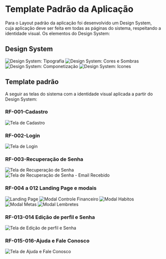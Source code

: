 # Template Padrão da Aplicação

Para o Layout padrão da aplicação foi desenvolvido um Design System, cuja aplicação deve ser feita em todas as páginas do sistema, respeitando a identidade visual. Os elementos do Design System:

## Design System
![Design System: Tipografia](img/DesignSystem-Tipografia.png)
![Design System: Cores e Sombras](img/DesignSystem-CoresESombras.png)
![Design System: Componetização](img/DesignSystem-Componetizacao.png)
![Design System: Icones](img/DesignSystem-Icones.png)

## Template padrão
A seguir as telas do sistema com a identidade visual aplicada a partir do Design System:

### RF-001-Cadastro
![Tela de Cadastro](img/TPA-Cadastro.png)

### RF-002-Login
![Tela de Login](img/TPA-Login.png)

### RF-003-Recuperação de Senha
![Tela de Recuperação de Senha](img/TPA-RecuperacaoDeSenha.png)
![Tela de Recuperação de Senha - Email Recebido](img/TPA-RecuperacaoDeSenhaEmail.png)
### RF-004 a 012 Landing Page e modais
![Landing Page](img/TPA-Home.png)
![Modal Controle Financeiro](img/TPA-Modal-Finan%C3%A7as.png)
![Modal Habitos](img/TPA-Modal-H%C3%A1bitos.png)
![Modal Metas](img/TPA-Modal-Metas.png)
![Modal Lembretes](img/TPA-Modal-Lembrete.png)
### RF-013-014 Edição de perfil e Senha
![Tela de  Edição de perfil e Senha](img/TPA-EditarPerfil.png)
### RF-015-016-Ajuda e Fale Conosco
![Tela de Ajuda e Fale Conosco](img/TPA-Ajuda.png)

